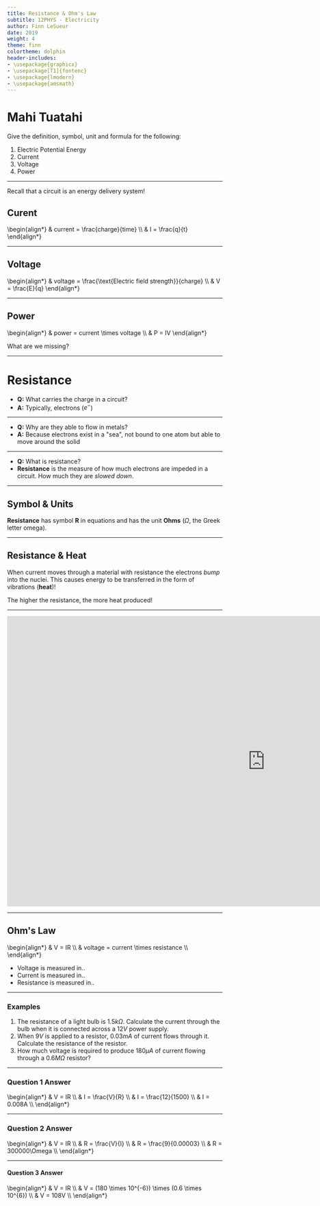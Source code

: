 ```yaml
---
title: Resistance & Ohm's Law
subtitle: 12PHYS - Electricity
author: Finn LeSueur
date: 2019
weight: 4
theme: finn
colortheme: dolphin
header-includes:
- \usepackage{graphicx}
- \usepackage[T1]{fontenc}
- \usepackage{lmodern}
- \usepackage{amsmath}
---
```


# Mahi Tuatahi

Give the definition, symbol, unit and formula for the following:

1. Electric Potential Energy
2. Current
3. Voltage
4. Power

---

Recall that a circuit is an energy delivery system!

## Curent
\begin{align*}
    & current = \frac{charge}{time} \\\\
    & I = \frac{q}{t}
\end{align*}

---

## Voltage
\begin{align*}
    & voltage = \frac{\text{Electric field strength}}{charge} \\\\
    & V = \frac{E}{q}
\end{align*}

---

## Power

\begin{align*}
    & power = current \times voltage \\\\
    & P = IV
\end{align*}

What are we missing?

---

# Resistance

- __Q:__ What carries the charge in a circuit?
- __A:__ Typically, electrons ($e^{-}$)

---

- __Q:__ Why are they able to flow in metals?
- __A:__ Because electrons exist in a "sea", not bound to one atom but able to move around the solid

---

- __Q:__ What is resistance?
- __Resistance__ is the measure of how much electrons are impeded in a circuit. How much they are _slowed down_.

---

## Symbol & Units

__Resistance__ has symbol __R__ in equations and has the unit __Ohms__ ($\Omega$, the Greek letter omega).

---

## Resistance & Heat

When current moves through a material with resistance the electrons _bump_ into the nuclei. This causes energy to be transferred in the form of vibrations (__heat__)!

The higher the resistance, the more heat produced!

---

<iframe width="1206" height="678" src="https://www.youtube.com/embed/Y-LPERlRHYA" frameborder="0" allow="accelerometer; autoplay; encrypted-media; gyroscope; picture-in-picture" allowfullscreen></iframe>

---

## Ohm's Law

\begin{align*}
    & V = IR \\\\
    & voltage = current \times resistance \\\\
\end{align*}

- Voltage is measured in..
- Current is measured in..
- Resistance is measured in..

---

### Examples

1. The resistance of a light bulb is $1.5k\Omega$. Calculate the current through the bulb when it is connected across a $12V$ power supply.
2. When $9V$ is applied to a resistor, $0.03mA$ of current flows through it. Calculate the resistance of the resistor.
3. How much voltage is required to produce $180\mu A$ of current flowing through a $0.6M\Omega$ resistor?

---

### Question 1 Answer

\begin{align*}
    & V = IR \\\\
    & I = \frac{V}{R} \\\\
    & I = \frac{12}{1500} \\\\
    & I = 0.008A \\\\
\end{align*}

---

### Question 2 Answer

\begin{align*}
    & V = IR \\\\
    & R = \frac{V}{I} \\\\
    & R = \frac{9}{0.00003} \\\\
    & R = 300000\Omega \\\\
\end{align*}

---

#### Question 3 Answer

\begin{align*}
    & V = IR \\\\
    & V = (180 \times 10^{-6}) \times (0.6 \times 10^{6}) \\\\
    & V = 108V \\\\
\end{align*}
